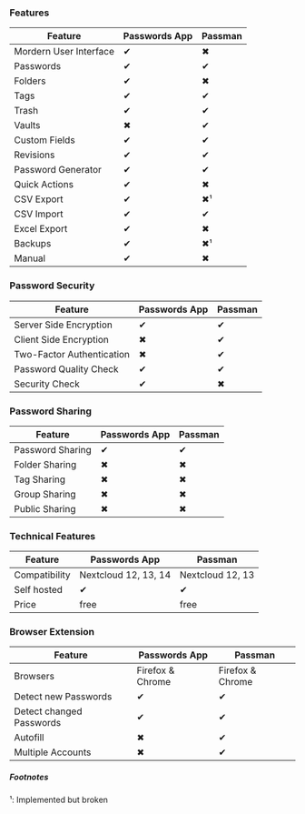 
### Features
| Feature | Passwords App | Passman |
| --- | --- | --- |
| Mordern User Interface | ✔ | ✖ |
| Passwords              | ✔ | ✔ |
| Folders                | ✔ | ✖ |
| Tags                   | ✔ | ✔ |
| Trash                  | ✔ | ✔ |
| Vaults                 | ✖ | ✔ |
| Custom Fields          | ✔ | ✔ |
| Revisions              | ✔ | ✔ |
| Password Generator     | ✔ | ✔ |
| Quick Actions          | ✔ | ✖ |
| CSV Export             | ✔ | ✖¹ |
| CSV Import             | ✔ | ✔ |
| Excel Export           | ✔ | ✖ |
| Backups                | ✔ | ✖¹ |
| Manual                 | ✔ | ✖ |


### Password Security
| Feature | Passwords App | Passman |
| --- | --- | --- |
| Server Side Encryption    | ✔ | ✔ |
| Client Side Encryption    | ✖ | ✔ |
| Two-Factor Authentication | ✖ | ✔ |
| Password Quality Check    | ✔ | ✔ |
| Security Check            | ✔ | ✖ |


### Password Sharing
| Feature | Passwords App | Passman |
| --- | --- | --- |
| Password Sharing | ✔ | ✔ |
| Folder Sharing   | ✖ | ✖ |
| Tag Sharing      | ✖ | ✖ |
| Group Sharing    | ✖ | ✖ |
| Public Sharing   | ✖ | ✖ |



### Technical Features
| Feature | Passwords App | Passman |
| --- | --- | --- |
| Compatibility | Nextcloud 12, 13, 14 | Nextcloud 12, 13 |
| Self hosted   | ✔ | ✔ |
| Price         | free | free |


### Browser Extension
| Feature | Passwords App | Passman |
| --- | --- | --- |
| Browsers                 | Firefox & Chrome | Firefox & Chrome |
| Detect new Passwords     | ✔ | ✔ |
| Detect changed Passwords | ✔ | ✔ |
| Autofill                 | ✖ | ✔ |
| Multiple Accounts        | ✖ | ✔ |


##### Footnotes
¹: Implemented but broken